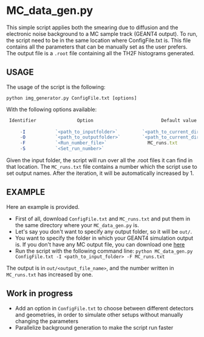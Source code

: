 MC_data_gen.py
===============
This simple script applies both the smearing due to diffusion and the electronic noise background to a MC sample track (GEANT4 output).
To run, the script need to be in the same location where ConfigFile.txt is. This file contains all the parameters that can be manually set as the user prefers.
The output file is a `.root` file containing all the TH2F histograms generated.

USAGE
-----
The usage of the script is the following:

`python img_generator.py ConfigFile.txt [options]`

With the following options available:

```Javascript
 Identifier               Option                         Default value
 
     -I           `<path_to_inputfolder>`         `<path_to_current_directory>+src/`
     -O           `<path_to_outputfolder>`        `<path_to_current_directory>+out/`
     -F           `<Run_number_file>`               MC_runs.txt
     -S           `<Set_run_number>`              
```
Given the input folder, the script will run over all the .root files it can find in that location.
The `MC_runs.txt` file contains a number which the script use to set output names. After the iteration, it will be automatically increased by 1.

EXAMPLE
--------
Here an example is provided.

+ First of all, download `ConfigFile.txt` and `MC_runs.txt` and put them in the same directory where your `MC_data_gen.py` is.
+ Let's say you don't want to specify any output folder, so it will be `out/`.
+ You want to specify the folder in which your GEANT4 simulation output is. If you don't have any MC output file, you can download one [here](https://drive.google.com/open?id=1hut-cRycXGwYfO5eJLUXaKKzAwQU_i0p)
+ Run the script with the following command line: `python MC_data_gen.py ConfigFile.txt -I <path_to_input_folder> -F MC_runs.txt`

The output is in `out/<output_file_name>`, and the number written in `MC_runs.txt` has increased by one.

Work in progress
------------
+ Add an option in `ConfigFile.txt` to choose between different detectors and geometries, in order to simulate other setups without manually changing the parameters
+ Parallelize background generation to make the script run faster

